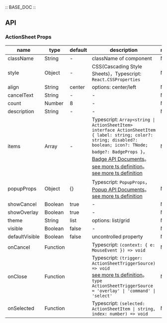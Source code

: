 :: BASE_DOC ::

## API

### ActionSheet Props

name | type | default | description | required
-- | -- | -- | -- | --
className | String | - | className of component | N
style | Object | - | CSS(Cascading Style Sheets)，Typescript: `React.CSSProperties` | N
align | String | center | options: center/left | N
cancelText | String | - | \- | N
count | Number | 8 | \- | N
description | String | - | \- | N
items | Array | - | Typescript: `Array<string \| ActionSheetItem>` `interface ActionSheetItem { label: string; color?: string; disabled?: boolean; icon?: TNode; badge?: BadgeProps }`，[Badge API Documents](./badge?tab=api)。[see more ts definition](https://github.com/Tencent/tdesign-mobile-react/blob/develop/src/common.ts)。[see more ts definition](https://github.com/Tencent/tdesign-mobile-react/tree/develop/src/action-sheet/type.ts) | N
popupProps | Object | {} | Typescript: `PopupProps`，[Popup API Documents](./popup?tab=api)。[see more ts definition](https://github.com/Tencent/tdesign-mobile-react/tree/develop/src/action-sheet/type.ts) | N
showCancel | Boolean | true | \- | N
showOverlay | Boolean | true | \- | N
theme | String | list | options: list/grid | N
visible | Boolean | false | \- | N
defaultVisible | Boolean | false | uncontrolled property | N
onCancel | Function |  | Typescript: `(context: { e: MouseEvent }) => void`<br/> | N
onClose | Function |  | Typescript: `(trigger: ActionSheetTriggerSource) => void`<br/>[see more ts definition](https://github.com/Tencent/tdesign-mobile-react/tree/develop/src/action-sheet/type.ts)。<br/>`type ActionSheetTriggerSource = 'overlay' \| 'command' \| 'select' `<br/> | N
onSelected | Function |  | Typescript: `(selected: ActionSheetItem \| string, index: number) => void`<br/> | N
